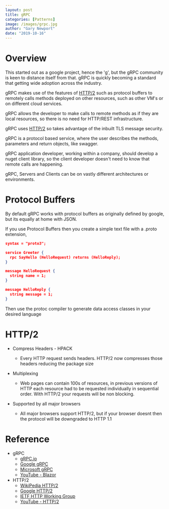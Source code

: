 ```yaml
---
layout: post
title: gRPC
categories: [Patterns]
image: /images/grpc.jpg
author: "Gary Newport"
date: "2019-10-16"
---
```


# Overview
This started out as a google project, hence the 'g', but the gRPC community is keen to distance itself from that.
gRPC is quickly becoming a standard that getting wide adoption across the industry.

gRPC makes use of the features of [HTTP/2](#HTTP/2) such as protocol buffers to remotely calls methods deployed on other resources, such as other VM's or on different cloud services.

gRPC allows the developer to make calls to remote methods as if they are local resources, so there is no need for HTTP/REST infrastructure.

gRPC uses [HTTP/2](#HTTP/2) so takes advantage of the inbuilt TLS message security.

gRPC is a protocol based service, where the user describes the methods, parameters and return objects, like swagger.

gRPC application developer, working within a company, should develop a nuget client library, so the client developer doesn't need to know that remote calls are happening.

gRPC, Servers and Clients can be on vastly different architectures or environments.

# Protocol Buffers
By default gRPC works with protocol buffers as originally defined by google, but its equally at home with JSON.

If you use Protocol Buffers then you create a simple text file with a .proto extension, 

```Json
syntax = "proto3";

service Greeter {
  rpc SayHello (HelloRequest) returns (HelloReply);
}

message HelloRequest {
  string name = 1;
}

message HelloReply {
  string message = 1;
}
```

Then use the protoc compiler to generate data access classes in your desired language

# HTTP/2
* Compress Headers - HPACK
  * Every HTTP request sends headers. HTTP/2 now compresses those headers reducing the package size

* Multiplexing
  * Web pages can contain 100s of resources, in previous versions of HTTP each resource had to be requested individually in sequential order.  With HTTP/2 your requests will be non blocking.  

* Supported by all major browsers
  * All major browsers support HTTP/2, but if your browser doesnt then the protocol will be downgraded to HTTP 1.1


# Reference
* gRPC
  * [gRPC.io](https://grpc.io/docs/guides/)
  * [Google gRPC](https://cloud.google.com/endpoints/docs/grpc/about-grpc)
  * [Microsoft gRPC](https://docs.microsoft.com/en-us/aspnet/core/grpc/?view=aspnetcore-3.0)
  * [YouTube - Blazor](https://www.bing.com/videos/search?q=grpc&view=detail&mid=C7E6365D6E0295DF30D5C7E6365D6E0295DF30D5&FORM=VIRE)
* HTTP/2
  * [WikiPedia HTTP/2](https://en.wikipedia.org/wiki/HTTP/2)
  * [Google HTTP/2](https://developers.google.com/web/fundamentals/performance/http2/)
   * [IETF HTTP Working Group](https://http2.github.io/)
   * [YouTube - HTTP/2](https://www.bing.com/videos/search?q=http2&view=detail&mid=549AB50BE0608DC48D04549AB50BE0608DC48D04&FORM=VIRE)